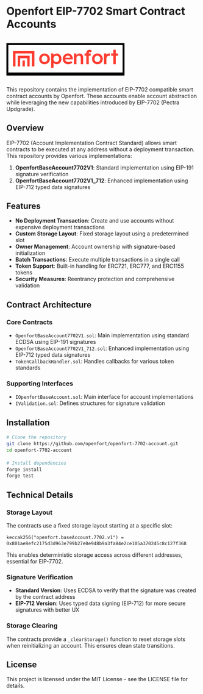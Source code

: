 # Openfort EIP-7702 Smart Contract Accounts
<p style="background-color: black; display: inline-block; padding: 5px;">
  <img src="contracts/Logo_black primary no bg.png" alt="Openfort" style="width: 300px;" />
</p>


This repository contains the implementation of EIP-7702 compatible smart contract accounts by Openfort. These accounts enable account abstraction while leveraging the new capabilities introduced by EIP-7702 (Pectra Updgrade).

## Overview

EIP-7702 (Account Implementation Contract Standard) allows smart contracts to be executed at any address without a deployment transaction. This repository provides various implementations:

1. **OpenfortBaseAccount7702V1**: Standard implementation using EIP-191 signature  verification
2. **OpenfortBaseAccount7702V1_712**: Enhanced implementation using EIP-712 typed data signatures

## Features

- **No Deployment Transaction**: Create and use accounts without expensive deployment transactions
- **Custom Storage Layout**: Fixed storage layout using a predetermined slot
- **Owner Management**: Account ownership with signature-based initialization
- **Batch Transactions**: Execute multiple transactions in a single call
- **Token Support**: Built-in handling for ERC721, ERC777, and ERC1155 tokens
- **Security Measures**: Reentrancy protection and comprehensive validation

## Contract Architecture

### Core Contracts

- `OpenfortBaseAccount7702V1.sol`: Main implementation using standard ECDSA using EIP-191 signatures
- `OpenfortBaseAccount7702V1_712.sol`: Enhanced implementation using EIP-712 typed data signatures
- `TokenCallbackHandler.sol`: Handles callbacks for various token standards

### Supporting Interfaces

- `IOpenfortBaseAccount.sol`: Main interface for account implementations
- `IValidation.sol`: Defines structures for signature validation

## Installation

```bash
# Clone the repository
git clone https://github.com/openfort/openfort-7702-account.git
cd openfort-7702-account

# Install dependencies
forge install
forge test
```

## Technical Details

### Storage Layout

The contracts use a fixed storage layout starting at a specific slot:

```
keccak256("openfort.baseAccount.7702.v1") = 0x801ae8efc2175d3d963e799b27e0e948b9a3fa84e2ce105a370245c8c127f368
```

This enables deterministic storage access across different addresses, essential for EIP-7702.

### Signature Verification

- **Standard Version**: Uses ECDSA to verify that the signature was created by the contract address
- **EIP-712 Version**: Uses typed data signing (EIP-712) for more secure signatures with better UX

### Storage Clearing

The contracts provide a `_clearStorage()` function to reset storage slots when reinitializing an account. This ensures clean state transitions.

## License

This project is licensed under the MIT License - see the LICENSE file for details.
